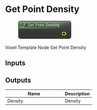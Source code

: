 # Get Point Density

<div align="left" data-full-width="false"><figure><img src="../../../.gitbook/assets/get_point_density.png" alt=""><figcaption></figcaption></figure></div>

Voxel Template Node Get Point Density

## Inputs

## Outputs

<table><thead><tr><th width="170">Name</th><th>Description</th></tr></thead><tbody><tr><td>Density</td><td>Density</td></tr></tbody></table>
